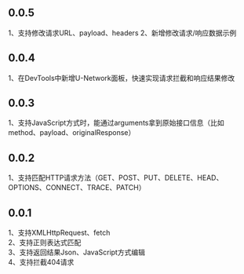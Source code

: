 ## 0.0.5
1、支持修改请求URL、payload、headers
2、新增修改请求/响应数据示例

## 0.0.4
1、在DevTools中新增U-Network面板，快速实现请求拦截和响应结果修改

## 0.0.3
1、支持JavaScript方式时，能通过arguments拿到原始接口信息（比如method、payload、originalResponse）

## 0.0.2
1、支持匹配HTTP请求方法（GET、POST、PUT、DELETE、HEAD、OPTIONS、CONNECT、TRACE、PATCH）

## 0.0.1
1、支持XMLHttpRequest、fetch  
2、支持正则表达式匹配  
3、支持返回结果Json、JavaScript方式编辑  
4、支持拦截404请求
